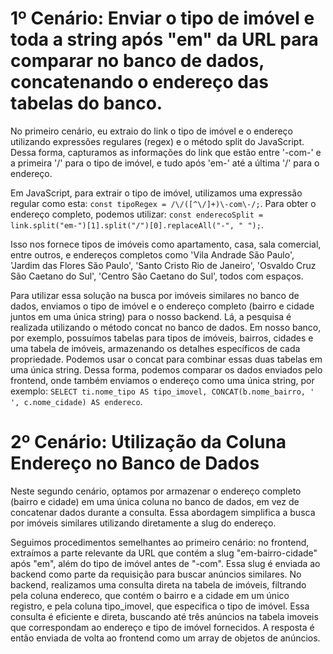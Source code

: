 # 1º Cenário: Enviar o tipo de imóvel e toda a string após "em" da URL para comparar no banco de dados, concatenando o endereço das tabelas do banco.

No primeiro cenário, eu extraio do link o tipo de imóvel e o endereço utilizando expressões regulares (regex) e o método split do JavaScript. Dessa forma, capturamos as informações do link que estão entre '-com-' e a primeira '/' para o tipo de imóvel, e tudo após 'em-' até a última '/' para o endereço.

Em JavaScript, para extrair o tipo de imóvel, utilizamos uma expressão regular como esta: `const tipoRegex = /\/([^\/]+)\-com\-/;`. Para obter o endereço completo, podemos utilizar: `const enderecoSplit = link.split("em-")[1].split("/")[0].replaceAll("-", " ");`.

Isso nos fornece tipos de imóveis como apartamento, casa, sala comercial, entre outros, e endereços completos como 'Vila Andrade São Paulo', 'Jardim das Flores São Paulo', 'Santo Cristo Rio de Janeiro', 'Osvaldo Cruz São Caetano do Sul', 'Centro São Caetano do Sul', todos com espaços.

Para utilizar essa solução na busca por imóveis similares no banco de dados, enviamos o tipo de imóvel e o endereço completo (bairro e cidade juntos em uma única string) para o nosso backend. Lá, a pesquisa é realizada utilizando o método concat no banco de dados. Em nosso banco, por exemplo, possuímos tabelas para tipos de imóveis, bairros, cidades e uma tabela de imóveis, armazenando os detalhes específicos de cada propriedade. Podemos usar o concat para combinar essas duas tabelas em uma única string. Dessa forma, podemos comparar os dados enviados pelo frontend, onde também enviamos o endereço como uma única string, por exemplo: `SELECT ti.nome_tipo AS tipo_imovel, CONCAT(b.nome_bairro, ' ', c.nome_cidade) AS endereco`.

# 2º Cenário: Utilização da Coluna Endereço no Banco de Dados

Neste segundo cenário, optamos por armazenar o endereço completo (bairro e cidade) em uma única coluna no banco de dados, em vez de concatenar dados durante a consulta. Essa abordagem simplifica a busca por imóveis similares utilizando diretamente a slug do endereço.

Seguimos procedimentos semelhantes ao primeiro cenário: no frontend, extraímos a parte relevante da URL que contém a slug "em-bairro-cidade" após "em", além do tipo de imóvel antes de "-com". Essa slug é enviada ao backend como parte da requisição para buscar anúncios similares. No backend, realizamos uma consulta direta na tabela de imóveis, filtrando pela coluna endereco, que contém o bairro e a cidade em um único registro, e pela coluna tipo_imovel, que especifica o tipo de imóvel. Essa consulta é eficiente e direta, buscando até três anúncios na tabela imoveis que correspondam ao endereço e tipo de imóvel fornecidos. A resposta é então enviada de volta ao frontend como um array de objetos de anúncios.

